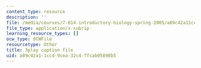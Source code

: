 ```yaml
---
content_type: resource
description: ''
file: /media/courses/7-014-introductory-biology-spring-2005/a89c42a11ccd9cea32c4ffcab05898b5_6BPDK1b3jDg.srt
file_type: application/x-subrip
learning_resource_types: []
ocw_type: OCWFile
resourcetype: Other
title: 3play caption file
uid: a89c42a1-1ccd-9cea-32c4-ffcab05898b5
---
```

